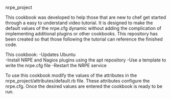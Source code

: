  nrpe_project

This cookbook was developed to help those that are new to chef get started through a easy to understand video tutorial. It is designed to make the default values of the nrpe.cfg dynamic without adding the complication of implementing additional plugins or other cookbooks. This repository has been created so that those following the tutorial can reference the finished code.

This cookbook:
 -Updates Ubuntu <br />
 -Install NRPE and Nagios plugins using the apt repository
 -Use a template to write the nrpe.cfg file
 -Restart the NRPE service 

To use this cookbook modify the values of the attributes in the nrpe_project/attributes/default.rb file. These attributes configure the nrpe.cfg. Once the desired values are entered the cookbook is ready to be run.
